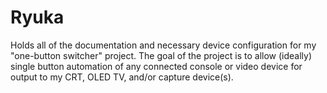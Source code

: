 # Ryuka

Holds all of the documentation and necessary device configuration for my "one-button switcher" project. The goal of the project is to allow (ideally) single button automation of any connected console or video device for output to my CRT, OLED TV, and/or capture device(s).